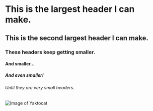 # This is the largest header I can make.
## This is the second largest header I can make. 
### These headers keep getting smaller.
#### And smaller...
##### And even smaller!
###### Until they are very small headers.

![Image of Yaktocat](https://octodex.github.com/images/yaktocat.png)

